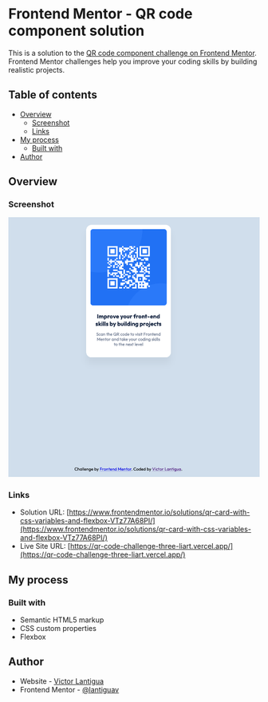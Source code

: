 # Frontend Mentor - QR code component solution

This is a solution to the [QR code component challenge on Frontend Mentor](https://www.frontendmentor.io/challenges/qr-code-component-iux_sIO_H). Frontend Mentor challenges help you improve your coding skills by building realistic projects. 

## Table of contents

- [Overview](#overview)
  - [Screenshot](#screenshot)
  - [Links](#links)
- [My process](#my-process)
  - [Built with](#built-with)
- [Author](#author)


## Overview

### Screenshot

![](./screenshot.png)

### Links

- Solution URL: [https://www.frontendmentor.io/solutions/qr-card-with-css-variables-and-flexbox-VTz77A68PI/](https://www.frontendmentor.io/solutions/qr-card-with-css-variables-and-flexbox-VTz77A68PI/)
- Live Site URL: [https://qr-code-challenge-three-liart.vercel.app/](https://qr-code-challenge-three-liart.vercel.app/)

## My process

### Built with

- Semantic HTML5 markup
- CSS custom properties
- Flexbox


## Author

- Website - [Victor Lantigua](https://www.victorlantigua.com)
- Frontend Mentor - [@lantiguav](https://www.frontendmentor.io/profile/lantiguav)

